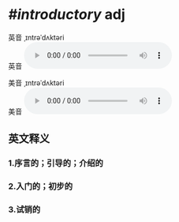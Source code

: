 # ***\#introductory*** adj
英音 ˌɪntrəˈdʌktəri  
英音
<audio src="./media/introductory1_AAC.aac" controls="controls"></audio>

美音 ˌɪntrəˈdʌktəri  
美音
<audio src="./media/introductory2_AAC.aac" controls="controls"></audio>



  

英文释义
---
### 1.**序言的；引导的；介绍的**  

### 2.**入门的；初步的**  

### 3.**试销的**  


